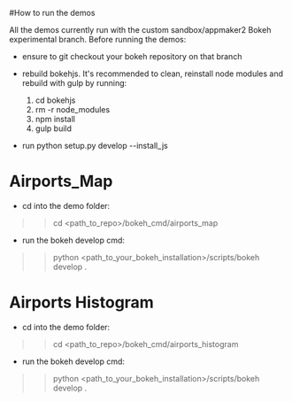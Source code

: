 
#How to run the demos

All the demos currently run with the custom sandbox/appmaker2 Bokeh experimental
branch. Before running the demos:
 
* ensure to git checkout your bokeh repository on that branch
* rebuild bokehjs. It's recommended to clean, reinstall node modules and
rebuild with gulp by running:

    1. cd bokehjs
    2. rm -r node_modules
    3. npm install
    4. gulp build

* run python setup.py develop --install_js
  

Airports_Map
============

* cd into the demo folder:

>> cd <path_to_repo>/bokeh_cmd/airports_map

* run the bokeh develop cmd:

>> python <path_to_your_bokeh_installation>/scripts/bokeh develop .


Airports Histogram
==================

* cd into the demo folder:

>> cd <path_to_repo>/bokeh_cmd/airports_histogram

* run the bokeh develop cmd:

>> python <path_to_your_bokeh_installation>/scripts/bokeh develop .
